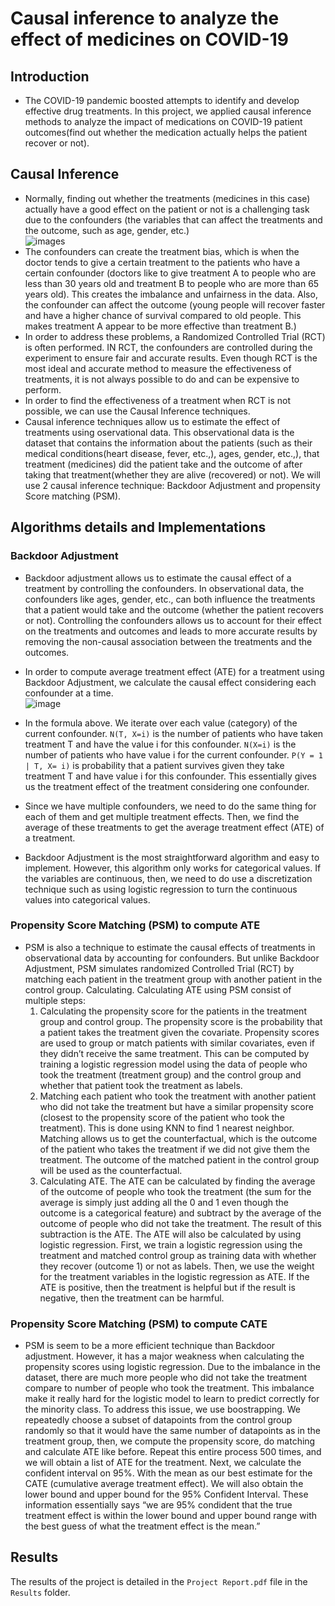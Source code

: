 # Causal inference to analyze the effect of medicines on COVID-19
## Introduction
- The COVID-19 pandemic boosted attempts to identify and develop effective drug treatments. In this project, we applied causal inference methods to analyze the impact of medications on COVID-19 patient outcomes(find out whether the medication actually helps the patient recover or not).

## Causal Inference
- Normally, finding out whether the treatments (medicines in this case) actually have a good effect on the patient or not is a challenging task due to the confounders (the variables that can affect the treatments and the outcome, such as age, gender, etc.) <br>
![images](https://github.com/user-attachments/assets/b1d3682a-c12a-43e2-9d03-2d68eaae3eda) <br>
- The confounders can create the treatment bias, which is when the doctor tends to give a certain treatment to the patients who have a certain confounder (doctors like to give treatment A to people who are less than 30 years old and treatment B to people who are more than 65 years old).
This creates the imbalance and unfairness in the data. Also, the confounder can affect the outcome (young people will recover faster and have a higher chance of survival compared to old people. This makes treatment A appear to be more effective than treatment B.)
- In order to address these problems, a Randomized Controlled Trial (RCT) is often performed. IN RCT, the confounders are controlled during the experiment to ensure fair and accurate results. Even though RCT is the most ideal and accurate method to measure the effectiveness of treatments, it is not always possible to do and can be expensive to perform.
- In order to find the effectiveness of a treatment when RCT is not possible, we can use the Causal Inference techniques.  
- Causal inference techniques allow us to estimate the effect of treatments using oservational data. This observational data is the dataset that contains the information about the patients (such as their medical conditions(heart disease, fever, etc.,), ages, gender, etc.,), that treatment (medicines) did the patient take and the outcome of after taking that treatment(whether they are alive (recovered) or not).
We will use 2 causal inference technique: Backdoor Adjustment and propensity Score matching (PSM).

## Algorithms details and Implementations
### Backdoor Adjustment
- Backdoor adjustment allows us to estimate the causal effect of a treatment by controlling the confounders. In observational data, the confounders like ages, gender, etc., can both influence the treatments that a patient would take and the outcome (whether the patient recovers or not). Controlling the confounders allows us to account for their effect on the treatments and outcomes and leads to more accurate results by removing the non-causal association between the treatments and the outcomes.

- In order to compute average treatment effect (ATE) for a treatment using Backdoor Adjustment, we calculate the causal effect considering each confounder at a time. <br>
![image](https://github.com/user-attachments/assets/b5f7282a-ce77-435c-86a9-b012f8856965) <br>
- In the formula above. We iterate over each value (category) of the current confounder. `N(T, X=i)` is the number of patients who have taken treatment T and have the value i for this confounder. `N(X=i)` is the number of patients who have value i for the current confounder. `P(Y = 1 | T, X= i)` is probability that a patient survives given they take treatment T and have value i for this confounder. This essentially gives us the treatment effect of the treatment considering one confounder.
- Since we have multiple confounders, we need to do the same thing for each of them and get multiple treatment effects. Then, we find the average of these treatments to get the average treatment effect (ATE) of a treatment.
- Backdoor Adjustment is the most straightforward algorithm and easy to implement. However, this algorithm only works for categorical values. If the variables are continuous, then, we need to do use a discretization technique such as using logistic regression to turn the continuous values into categorical values. 
### Propensity Score Matching (PSM) to compute ATE
- PSM is also a technique to estimate the causal effects of treatments in observational data by accounting for confounders. But unlike Backdoor Adjustment, PSM simulates randomized Controlled Trial (RCT) by matching each patient in the treatment group with another patient in the control group. Calculating. Calculating ATE using PSM consist of multiple steps:
  1.	Calculating the propensity score for the patients in the treatment group and control group. The propensity score is the probability that a patient takes the treatment given the covariate. Propensity scores are used to group or match patients with similar covariates, even if they didn’t receive the same treatment. This can be computed by training a logistic regression model using the data of people who took the treatment (treatment group) and the control group and whether that patient took the treatment as labels.
  2.	Matching each patient who took the treatment with another patient who did not take the treatment but have a similar propensity score (closest to the propensity score of the patient who took the treatment). This is done using KNN to find 1 nearest neighbor. Matching allows us to get the counterfactual, which is the outcome of the patient who takes the treatment if we did not give them the treatment. The outcome of the matched patient in the control group will be used as the counterfactual.
  3.	Calculating ATE. The ATE can be calculated by finding the average of the outcome of people who took the treatment (the sum for the average is simply just adding all the 0 and 1 even though the outcome is a categorical feature) and subtract by the average of the outcome of people who did not take the treatment. The result of this subtraction is the ATE. The ATE will also be calculated by using logistic regression. First, we train a logistic regression using the treatment and matched control group as training data with whether they recover (outcome 1) or not as labels. Then, we use the weight for the treatment variables in the logistic regression as ATE. If the ATE is positive, then the treatment is helpful but if the result is negative, then the treatment can be harmful.

### Propensity Score Matching (PSM) to compute CATE
- PSM is seem to be a more efficient technique than Backdoor adjustment. However, it has a major weakness when calculating the propensity scores using logistic regression. Due to the imbalance in the dataset, there are much more people who did not take the treatment compare to number of people who took the treatment. This imbalance make it really hard for the logistic model to learn to predict correctly for the minority class. To address this issue, we use boostrapping. We repeatedly choose a subset of datapoints from the control group randomly so that it would have the same number of datapoints as in the treatment group, then, we compute the propensity score, do matching and calculate ATE like before. Repeat this entire process 500 times, and we will obtain a list of ATE for the treatment. Next, we calculate the confident interval on 95%. With the mean as our best estimate for the CATE (cumulative average treatment effect). We will also obtain the lower bound and upper bound for the 95% Confident Interval. These information essentially says “we are 95% condident that the true treatment effect is within the lower bound and upper bound range with the best guess of what the treatment effect is the mean.”

## Results
The results of the project is detailed in the `Project Report.pdf` file in the `Results` folder. 

